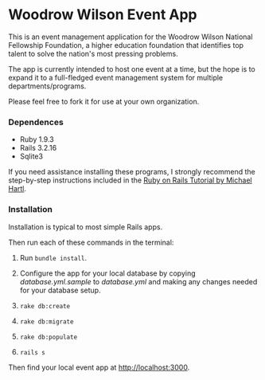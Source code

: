 # Woodrow Wilson Event App

This is an event management application for the Woodrow Wilson National Fellowship Foundation, a higher education foundation that identifies top talent to solve the nation's most pressing problems.

The app is currently intended to host one event at a time, but the hope is to expand it to a full-fledged event management system for multiple departments/programs.

Please feel free to fork it for use at your own organization.


### Dependences
* Ruby 1.9.3
* Rails 3.2.16
* Sqlite3

If you need assistance installing these programs, I strongly recommend the step-by-step instructions included in the [Ruby on Rails Tutorial by Michael Hartl](http://ruby.railstutorial.org/ruby-on-rails-tutorial-book#sec-rubygems).

### Installation
Installation is typical to most simple Rails apps.

Then run each of these commands in the terminal:

1. Run `bundle install`.

2. Configure the app for your local database by copying *database.yml.sample* to *database.yml* and making any changes needed for your database setup.

3. `rake db:create`

4. `rake db:migrate`

5. `rake db:populate`

6. `rails s`

Then find your local event app at [http://localhost:3000](http://localhost:3000).
